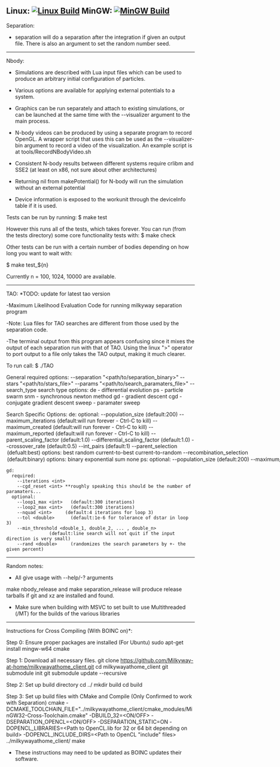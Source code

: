 Linux: [![Linux Build](https://travis-ci.org/Milkyway-at-home/milkywayathome_client.svg?branch=master)](https://travis-ci.org/Milkyway-at-home/milkywayathome_client)
MinGW: [![MinGW Build](https://travis-ci.org/Milkyway-at-home/milkywayathome_client.svg?branch=travis-xcompile)](https://travis-ci.org/Milkyway-at-home/milkywayathome_client)
--------------------------------------------------------------------------------
Separation:

  - separation will do a separation after the integration if given an
    output file. There is also an argument to set the random number seed.

--------------------------------------------------------------------------------
Nbody:

  - Simulations are described with Lua input files which can be used
  to produce an arbitrary initial configuration of particles.

  - Various options are available for applying external potentials
  to a system.

  - Graphics can be run separately and attach to existing simulations,
  or can be launched at the same time with the --visualizer argument
  to the main process.

  - N-body videos can be produced by using a separate program to
  record OpenGL. A wrapper script that uses this can be used as
  the --visualizer-bin argument to record a video of the
  visualization. An example script is at tools/RecordNBodyVideo.sh



  - Consistent N-body results between different systems require crlibm
  and SSE2 (at least on x86, not sure about other architectures)

  - Returning nil from makePotential() for N-body will run the
    simulation without an external potential

  - Device information is exposed to the workunit through the
    deviceInfo table if it is used.

Tests can be run by running:
  $ make test

  However this runs all of the tests, which takes forever. You can run
  (from the tests directory) some core functionality tests with:
  $ make check

  Other tests  can be run with a certain number of bodies depending on
  how long you want to wait with:

  $ make test_${n}

  Currently n = 100, 1024, 10000 are available.

--------------------------------------------------------------------------------

TAO:    *TODO: update for latest tao version

-Maximum Likelihood Evaluation Code for running milkyway separation program

-Note: Lua files for TAO searches are different from those used by the separation code.

-The terminal output from this program appears confusing since it mixes the output of each separation run with that of TAO.  Using the linux ">" operator to port output to a file only takes the TAO output, making it much clearer.

To run call:
  $ ./TAO <options>

  General required options:
    --separation "<path/to/separation_binary>"
    --stars "<path/to/stars_file>"
    --params "<path/to/search_paramaters_file>"
    --search_type <options>
      search type options:
        de    - differential evolution
        ps    - particle swarm
        snm   - synchronous newton method
        gd    - gradient descent
        cgd   - conjugate gradient descent
        sweep - paramater sweep

  Search Specific Options:
    de:
      optional:
        --population_size <int>         (default:200)
        --maximum_iterations <int>        (default:will run forever - Ctrl-C to kill)
        --maximum_created <int>         (default:will run forever - Ctrl-C to kill)
        --maximum_reported <int>        (default:will run forever - Ctrl-C to kill)
        --parent_scaling_factor <float>     (default:1.0)
        --differential_scaling_factor <float> (default:1.0)
        --crossover_rate <float>        (default:0.5)
        --int_pairs <int>           (default:1)
        --parent_selection <option>       (defualt:best)
          options:
            best
            random
            current-to-best
            current-to-random
        --recombination_selection <option>    (default:binary)
          options:
            binary
            exponential
            sum
            none
    ps:
      optional:
        --population_size <int>       (default:200)
        --maximum_iterations <int>      (default:will run forever - Ctrl-C to kill)
        --maximum_created <int>       (default:will run forever - Ctrl-C to kill)
        --maximum_reported <int>      (default:will run forever - Ctrl-C to kill)
        --inertia <float>         (default:0.75)
        --global_best_weight <float>    (default:1.5)
        --local_best_weight <float>     (default:1.5)
        --initial_velocity_scale <float>  (default:0.25)
    snm:
      required:
        --iterations <int>
      optional:
        --rand <double>     (randomizes the search parameters by +- the given percent)
    gd:
      required:
        --iterations <int>
      optional:
        --loop1_max <int>   (default:300 iterations)
        --loop2_max <int>   (default:300 iterations)
        --nquad <int>     (default:4 iterations for loop 3)
        --tol <double>      (default:1e-6 for tolerance of dstar in loop 3)
        --min_threshold <double_1, double_2, ... , double_n>
                    (default:line search will not quit if the input direction is very small)
        --rand <double>     (randomizes the search parameters by +- the given percent)

    gd:
      required:
        --iterations <int>
        --cgd_reset <int> **roughly speaking this should be the number of paramaters...
      optional:
        --loop1_max <int>   (default:300 iterations)
        --loop2_max <int>   (default:300 iterations)
        --nquad <int>     (default:4 iterations for loop 3)
        --tol <double>      (default:1e-6 for tolerance of dstar in loop 3)
        --min_threshold <double_1, double_2, ... , double_n>
                    (default:line search will not quit if the input direction is very small)
        --rand <double>     (randomizes the search parameters by +- the given percent)

---------------------------------------------------------------------------------------------------

Random notes:

 - All give usage with --help/-? arguments

make nbody_release and make separation_release will produce release
tarballs if git and xz are installed and found.

- Make sure when building with MSVC to set built to use Multithreaded
  (/MT) for the builds of the various libraries

---------------------------------------------------------------------------------------------------

Instructions for Cross Compiling (With BOINC on)*:

Step 0:  Ensure proper packages are installed
(For Ubuntu)
sudo apt-get install mingw-w64 cmake 


Step 1:  Download all necessary files.
git clone https://github.com/Milkyway-at-home/milkywayathome_client.git
cd milkywayathome_client
git submodule init
git submodule update --recursive

Step 2:  Set up build directory
cd ../
mkdir build
cd build

Step 3:  Set up build files with CMake and Compile
(Only Confirmed to work with Separation)
cmake -DCMAKE_TOOLCHAIN_FILE="../milkywayathome_client/cmake_modules/MinGW32-Cross-Toolchain.cmake" -DBUILD_32=<ON/OFF> -DSEPARATION_OPENCL=<ON/OFF> -DSEPARATION_STATIC=ON -DOPENCL_LIBRARIES=<Path to OpenCL.lib for 32 or 64 bit depending on build> -DOPENCL_INCLUDE_DIRS=<Path to OpenCL "include" files> ../milkywayathome_client/
make

* These instructions may need to be updated as BOINC updates their software.
